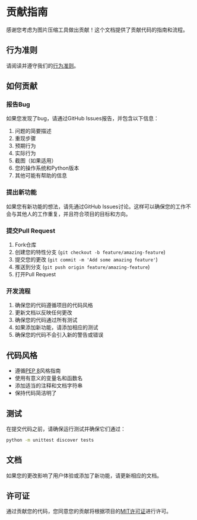 # 贡献指南

感谢您考虑为图片压缩工具做出贡献！这个文档提供了贡献代码的指南和流程。

## 行为准则

请阅读并遵守我们的[行为准则](CODE_OF_CONDUCT.md)。

## 如何贡献

### 报告Bug

如果您发现了bug，请通过GitHub Issues报告，并包含以下信息：

1. 问题的简要描述
2. 重现步骤
3. 预期行为
4. 实际行为
5. 截图（如果适用）
6. 您的操作系统和Python版本
7. 其他可能有帮助的信息

### 提出新功能

如果您有新功能的想法，请先通过GitHub Issues讨论。这样可以确保您的工作不会与其他人的工作重复，并且符合项目的目标和方向。

### 提交Pull Request

1. Fork仓库
2. 创建您的特性分支 (`git checkout -b feature/amazing-feature`)
3. 提交您的更改 (`git commit -m 'Add some amazing feature'`)
4. 推送到分支 (`git push origin feature/amazing-feature`)
5. 打开Pull Request

### 开发流程

1. 确保您的代码遵循项目的代码风格
2. 更新文档以反映任何更改
3. 确保您的代码通过所有测试
4. 如果添加新功能，请添加相应的测试
5. 确保您的代码不会引入新的警告或错误

## 代码风格

- 遵循[PEP 8](https://www.python.org/dev/peps/pep-0008/)风格指南
- 使用有意义的变量名和函数名
- 添加适当的注释和文档字符串
- 保持代码简洁明了

## 测试

在提交代码之前，请确保运行测试并确保它们通过：

```bash
python -m unittest discover tests
```

## 文档

如果您的更改影响了用户体验或添加了新功能，请更新相应的文档。

## 许可证

通过贡献您的代码，您同意您的贡献将根据项目的[MIT许可证](LICENSE)进行许可。
